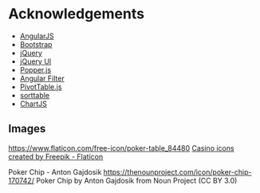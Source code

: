 # Acknowledgements

- [AngularJS](https://angularjs.org/)
- [Bootstrap](https://getbootstrap.com/)
- [jQuery](https://jquery.com/)
- [jQuery UI](https://jqueryui.com/)
- [Popper.js](https://popper.js.org/)
- [Angular Filter](https://github.com/a8m/angular-filter/)
- [PivotTable.js](https://pivottable.js.org/examples/)
- [sorttable](http://www.kryogenix.org/code/browser/sorttable/)
- [ChartJS](https://www.chartjs.org/)

## Images

https://www.flaticon.com/free-icon/poker-table_84480
<a href="https://www.flaticon.com/free-icons/casino" title="casino icons">Casino icons created by Freepik - Flaticon</a>

Poker Chip - Anton Gajdosik
https://thenounproject.com/icon/poker-chip-170742/
Poker Chip by Anton Gajdosik from Noun Project (CC BY 3.0)
